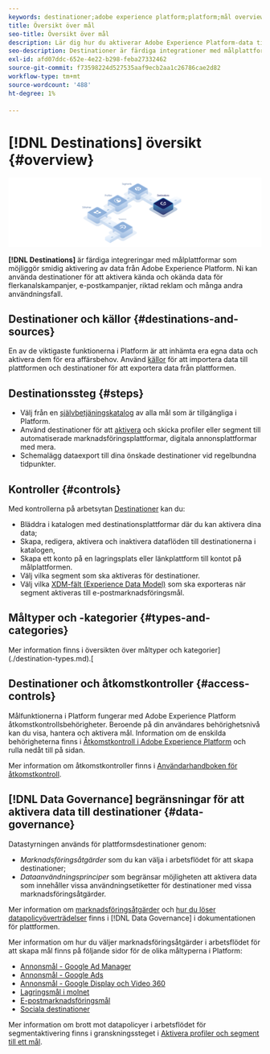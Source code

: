 ```yaml
---
keywords: destinationer;adobe experience platform;platform;mål overview;activate data;activate;
title: Översikt över mål
seo-title: Översikt över mål
description: Lär dig hur du aktiverar Adobe Experience Platform-data till destinationer för flerkanalskampanjer, e-postmeddelanden, riktad reklam och mycket annat.
seo-description: Destinationer är färdiga integrationer med målplattformar som möjliggör smidig aktivering av data från Adobe Experience Platform. Ni kan använda Destinationer i Adobe Experience Platform för att aktivera kända och okända data för flerkanalskampanjer, e-postkampanjer, riktad reklam och många andra användningsfall.
exl-id: afd07ddc-652e-4e22-b298-feba27332462
source-git-commit: f73598224d527535aaf9ecb2aa1c26786cae2d82
workflow-type: tm+mt
source-wordcount: '488'
ht-degree: 1%

---
```


# [!DNL Destinations] översikt {#overview}

![Översiktsbanderoll för destinationer](./assets/overview/destinations-overview-banner.png)

**[!DNL Destinations]** är färdiga integreringar med målplattformar som möjliggör smidig aktivering av data från Adobe Experience Platform. Ni kan använda destinationer för att aktivera kända och okända data för flerkanalskampanjer, e-postkampanjer, riktad reklam och många andra användningsfall.

## Destinationer och källor {#destinations-and-sources}

En av de viktigaste funktionerna i Platform är att inhämta era egna data och aktivera dem för era affärsbehov. Använd [källor](../sources/home.md) för att importera data till plattformen och destinationer för att exportera data från plattformen.

## Destinationssteg {#steps}

* Välj från en [självbetjäningskatalog](./catalog/overview.md) av alla mål som är tillgängliga i Platform.
* Använd destinationer för att [aktivera](./ui/activate-destinations.md) och skicka profiler eller segment till automatiserade marknadsföringsplattformar, digitala annonsplattformar med mera.
* Schemalägg dataexport till dina önskade destinationer vid regelbundna tidpunkter.

## Kontroller {#controls}

Med kontrollerna på arbetsytan [Destinationer](./ui/destinations-workspace.md) kan du:

* Bläddra i katalogen med destinationsplattformar där du kan aktivera dina data;
* Skapa, redigera, aktivera och inaktivera dataflöden till destinationerna i katalogen,
* Skapa ett konto på en lagringsplats eller länkplattform till kontot på målplattformen.
* Välj vilka segment som ska aktiveras för destinationer.
* Välj vilka [XDM-fält (Experience Data Model)](../xdm/home.md) som ska exporteras när segment aktiveras till e-postmarknadsföringsmål.

## Måltyper och -kategorier {#types-and-categories}

Mer information finns i översikten över måltyper och kategorier](./destination-types.md).[

## Destinationer och åtkomstkontroller {#access-controls}

Målfunktionerna i Platform fungerar med Adobe Experience Platform åtkomstkontrollsbehörigheter. Beroende på din användares behörighetsnivå kan du visa, hantera och aktivera mål. Information om de enskilda behörigheterna finns i [Åtkomstkontroll i Adobe Experience Platform](../access-control/home.md) och rulla nedåt till på sidan.

Mer information om åtkomstkontroller finns i [Användarhandboken för åtkomstkontroll](../access-control/ui/overview.md).

## [!DNL Data Governance] begränsningar för att aktivera data till destinationer {#data-governance}

Datastyrningen används för plattformsdestinationer genom:

* *Marknadsföringsåtgärder* som du kan välja i arbetsflödet för att skapa destinationer;
* *Dataanvändningsprinciper* som begränsar möjligheten att aktivera data som innehåller vissa användningsetiketter för destinationer med vissa marknadsföringsåtgärder.

Mer information om [marknadsföringsåtgärder](../data-governance/policies/overview.md) och [hur du löser datapolicyöverträdelser](../data-governance/enforcement/auto-enforcement.md) finns i [!DNL Data Governance] i dokumentationen för plattformen.

Mer information om hur du väljer marknadsföringsåtgärder i arbetsflödet för att skapa mål finns på följande sidor för de olika måltyperna i Platform:

* [Annonsmål - Google Ad Manager ](./catalog/advertising/google-ad-manager.md)
* [Annonsmål - Google Ads](./catalog/advertising/google-ads-destination.md)
* [Annonsmål - Google Display och Video 360 ](./catalog/advertising/google-dv360.md)
* [Lagringsmål i molnet](./catalog/cloud-storage/overview.md)
* [E-postmarknadsföringsmål](./catalog/email-marketing/overview.md)
* [Sociala destinationer](./catalog/social/overview.md)

Mer information om brott mot datapolicyer i arbetsflödet för segmentaktivering finns i granskningssteget i [Aktivera profiler och segment till ett mål](./ui/activate-destinations.md#review).
